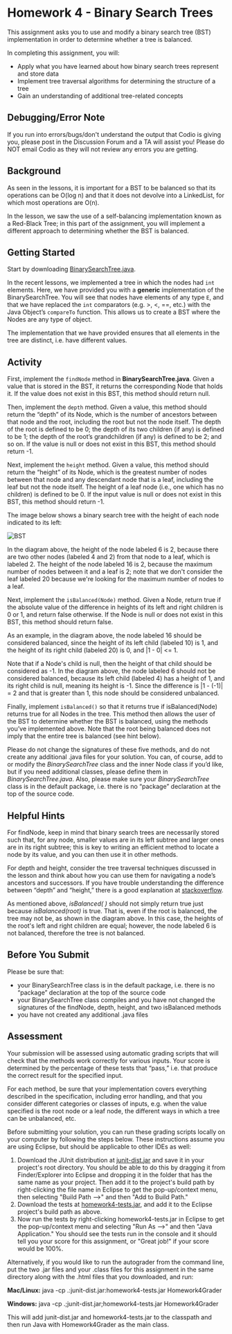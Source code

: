 # Homework 4 - Binary Search Trees

This assignment asks you to use and modify a binary search tree (BST) implementation in order to determine whether a tree is balanced.

In completing this assignment, you will:

- Apply what you have learned about how binary search trees represent and store data
- Implement tree traversal algorithms for determining the structure of a tree
- Gain an understanding of additional tree-related concepts

## Debugging/Error Note

If you run into errors/bugs/don't understand the output that Codio is giving you, please post in the Discussion Forum and a TA will assist you! Please do NOT email Codio as they will not review any errors you are getting.

## Background

As seen in the lessons, it is important for a BST to be balanced so that its operations can be O(log n) and that it does not devolve into a LinkedList, for which most operations are O(n).

In the lesson, we saw the use of a self-balancing implementation known as a Red-Black Tree; in this part of the assignment, you will implement a different approach to determining whether the BST is balanced.

## Getting Started

Start by downloading [BinarySearchTree.java](https://courses.edx.org/assets/courseware/v1/db9a2ce3b88f6ff73fc23837897a29a7/asset-v1:PennX+SD2x+2T2019+type@asset+block/BinarySearchTree.java).

In the recent lessons, we implemented a tree in which the nodes had `int` elements. Here, we have provided you with a **generic** implementation of the BinarySearchTree. You will see that nodes have elements of any type `E`, and that we have replaced the `int` comparators (e.g. >, <, ==, etc.) with the Java Object’s `compareTo` function. This allows us to create a BST where the Nodes are any type of object.

The implementation that we have provided ensures that all elements in the tree are distinct, i.e. have different values.

## Activity

First, implement the `findNode` method in **BinarySearchTree.java**. Given a value that is stored in the BST, it returns the corresponding Node that holds it. If the value does not exist in this BST, this method should return null.

Then, implement the `depth` method. Given a value, this method should return the “depth” of its Node, which is the number of ancestors between that node and the root, including the root but not the node itself. The depth of the root is defined to be 0; the depth of its two children (if any) is defined to be 1; the depth of the root’s grandchildren (if any) is defined to be 2; and so on. If the value is null or does not exist in this BST, this method should return -1.

Next, implement the `height` method. Given a value, this method should return the “height” of its Node, which is the greatest number of nodes between that node and any descendant node that is a leaf, including the leaf but not the node itself. The height of a leaf node (i.e., one which has no children) is defined to be 0. If the input value is null or does not exist in this BST, this method should return -1.

The image below shows a binary search tree with the height of each node indicated to its left:

![BST](https://courses.edx.org/assets/courseware/v1/e6362a1b4703ef4a37a4c105a692659a/asset-v1:PennX+SD2x+2T2019+type@asset+block/node-heights.jpg)

In the diagram above, the height of the node labeled 6 is 2, because there are two other nodes (labeled 4 and 2) from that node to a leaf, which is labeled 2. The height of the node labeled 16 is 2, because the maximum number of nodes between it and a leaf is 2; note that we don't consider the leaf labeled 20 because we're looking for the maximum number of nodes to a leaf.

Next, implement the `isBalanced(Node)` method. Given a Node, return true if the absolute value of the difference in heights of its left and right children is 0 or 1, and return false otherwise. If the Node is null or does not exist in this BST, this method should return false.

As an example, in the diagram above, the node labeled 16 should be considered balanced, since the height of its left child (labeled 10) is 1, and the height of its right child (labeled 20) is 0, and |1 - 0| <= 1.

Note that if a Node's child is null, then the height of that child should be considered as -1. In the diagram above, the node labeled 6 should not be considered balanced, because its left child (labeled 4) has a height of 1, and its right child is null, meaning its height is -1. Since the difference is |1 - (-1)| = 2 and that is greater than 1, this node should be considered unbalanced.

Finally, implement `isBalanced()` so that it returns true if isBalanced(Node) returns true for all Nodes in the tree. This method then allows the user of the BST to determine whether the BST is balanced, using the methods you’ve implemented above. Note that the root being balanced does not imply that the entire tree is balanced (see hint below).

Please do not change the signatures of these five methods, and do not create any additional .java files for your solution. You can, of course, add to or modify the _BinarySearchTree_ class and the inner Node class if you’d like, but if you need additional classes, please define them in _BinarySearchTree.java_. Also, please make sure your _BinarySearchTree_ class is in the default package, i.e. there is no “package” declaration at the top of the source code.

## Helpful Hints

For findNode, keep in mind that binary search trees are necessarily stored such that, for any node, smaller values are in its left subtree and larger ones are in its right subtree; this is key to writing an efficient method to locate a node by its value, and you can then use it in other methods.

For depth and height, consider the tree traversal techniques discussed in the lesson and think about how you can use them for navigating a node’s ancestors and successors. If you have trouble understanding the difference between “depth” and “height,” there is a good explanation at [stackoverflow](https://stackoverflow.com/questions/2603692/what-is-the-difference-between-tree-depth-and-height).

As mentioned above, _isBalanced( )_ should not simply return true just because _isBalanced(root)_ is true. That is, even if the root is balanced, the tree may not be, as shown in the diagram above. In this case, the heights of the root's left and right children are equal; however, the node labeled 6 is not balanced, therefore the tree is not balanced.

## Before You Submit

Please be sure that:

- your BinarySearchTree class is in the default package, i.e. there is no “package” declaration at the top of the source code
- your BinarySearchTree class compiles and you have not changed the signatures of the findNode, depth, height, and two isBalanced methods
- you have not created any additional .java files

## Assessment

Your submission will be assessed using automatic grading scripts that will check that the methods work correctly for various inputs. Your score is determined by the percentage of these tests that “pass,” i.e. that produce the correct result for the specified input.

For each method, be sure that your implementation covers everything described in the specification, including error handling, and that you consider different categories or classes of inputs, e.g. when the value specified is the root node or a leaf node, the different ways in which a tree can be unbalanced, etc.

Before submitting your solution, you can run these grading scripts locally on your computer by following the steps below. These instructions assume you are using Eclipse, but should be applicable to other IDEs as well:

1. Download the JUnit distribution at [junit-dist.jar](https://courses.edx.org/assets/courseware/v1/2ed6e73287692ad54165a95ba8e5ac11/asset-v1:PennX+SD2x+2T2019+type@asset+block/junit-dist.jar) and save it in your project's root directory. You should be able to do this by dragging it from Finder/Explorer into Eclipse and dropping it in the folder that has the same name as your project. Then add it to the project's build path by right-clicking the file name in Eclipse to get the pop-up/context menu, then selecting "Build Path -->" and then "Add to Build Path."
2. Download the tests at [homework4-tests.jar](https://courses.edx.org/assets/courseware/v1/1688dfe80723c6be33d91e8a56bef157/asset-v1:PennX+SD2x+2T2019+type@asset+block/homework4-tests.jar), and add it to the Eclipse project's build path as above.
3. Now run the tests by right-clicking homework4-tests.jar in Eclipse to get the pop-up/context menu and selecting "Run As -->" and then "Java Application." You should see the tests run in the console and it should tell you your score for this assignment, or "Great job!" if your score would be 100%.

Alternatively, if you would like to run the autograder from the command line, put the two .jar files and your .class files for this assignment in the same directory along with the .html files that you downloaded, and run:

**Mac/Linux:** java -cp .:junit-dist.jar:homework4-tests.jar Homework4Grader

**Windows:** java -cp .;junit-dist.jar;homework4-tests.jar Homework4Grader

This will add junit-dist.jar and homework4-tests.jar to the classpath and then run Java with Homework4Grader as the main class.
